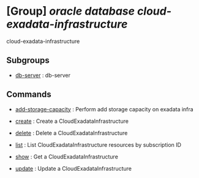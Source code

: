 # [Group] _oracle database cloud-exadata-infrastructure_

cloud-exadata-infrastructure

## Subgroups

- [db-server](/Commands/oracle/database/cloud-exadata-infrastructure/db-server/readme.md)
: db-server

## Commands

- [add-storage-capacity](/Commands/oracle/database/cloud-exadata-infrastructure/_add-storage-capacity.md)
: Perform add storage capacity on exadata infra

- [create](/Commands/oracle/database/cloud-exadata-infrastructure/_create.md)
: Create a CloudExadataInfrastructure

- [delete](/Commands/oracle/database/cloud-exadata-infrastructure/_delete.md)
: Delete a CloudExadataInfrastructure

- [list](/Commands/oracle/database/cloud-exadata-infrastructure/_list.md)
: List CloudExadataInfrastructure resources by subscription ID

- [show](/Commands/oracle/database/cloud-exadata-infrastructure/_show.md)
: Get a CloudExadataInfrastructure

- [update](/Commands/oracle/database/cloud-exadata-infrastructure/_update.md)
: Update a CloudExadataInfrastructure

